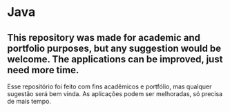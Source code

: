 # Java

This repository was made for academic and portfolio purposes, but any suggestion would be welcome.
The applications can be improved, just need more time.
---
Esse repositório foi feito com fins acadêmicos e portfólio, mas qualquer sugestão será bem vinda.
As aplicações podem ser melhoradas, só precisa de mais tempo.
